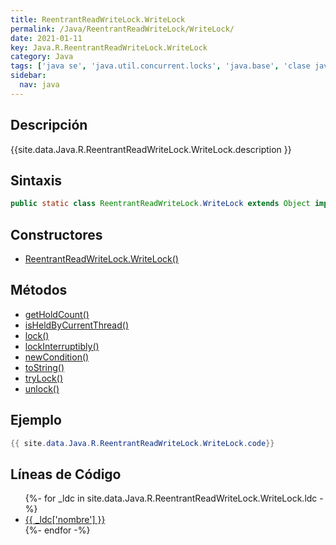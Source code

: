 ```yaml
---
title: ReentrantReadWriteLock.WriteLock
permalink: /Java/ReentrantReadWriteLock/WriteLock/
date: 2021-01-11
key: Java.R.ReentrantReadWriteLock.WriteLock
category: Java
tags: ['java se', 'java.util.concurrent.locks', 'java.base', 'clase java', 'Java 1.0']
sidebar: 
  nav: java
---
```


## Descripción
{{site.data.Java.R.ReentrantReadWriteLock.WriteLock.description }}

## Sintaxis
~~~java
public static class ReentrantReadWriteLock.WriteLock extends Object implements Lock, Serializable
~~~

## Constructores
* [ReentrantReadWriteLock.WriteLock()](/Java/ReentrantReadWriteLock/WriteLock/ReentrantReadWriteLock/WriteLock/)

## Métodos
* [getHoldCount()](/Java/ReentrantReadWriteLock/WriteLock/getHoldCount)
* [isHeldByCurrentThread()](/Java/ReentrantReadWriteLock/WriteLock/isHeldByCurrentThread)
* [lock()](/Java/ReentrantReadWriteLock/WriteLock/lock)
* [lockInterruptibly()](/Java/ReentrantReadWriteLock/WriteLock/lockInterruptibly)
* [newCondition()](/Java/ReentrantReadWriteLock/WriteLock/newCondition)
* [toString()](/Java/ReentrantReadWriteLock/WriteLock/toString)
* [tryLock()](/Java/ReentrantReadWriteLock/WriteLock/tryLock)
* [unlock()](/Java/ReentrantReadWriteLock/WriteLock/unlock)

## Ejemplo
~~~java
{{ site.data.Java.R.ReentrantReadWriteLock.WriteLock.code}}
~~~

## Líneas de Código
<ul>
{%- for _ldc in site.data.Java.R.ReentrantReadWriteLock.WriteLock.ldc -%}
   <li>
       <a href="{{_ldc['url'] }}">{{ _ldc['nombre'] }}</a>
   </li>
{%- endfor -%}
</ul>

